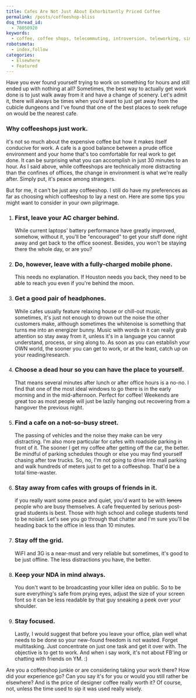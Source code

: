 ```yaml
---
title: Cafes Are Not Just About Exhorbitantly Priced Coffee
permalink: /posts/coffeeshop-bliss
dsq_thread_id:
  - 78050920
keywords:
  - coffee, coffee shops, telecommuting, introversion, teleworking, simplicity
robotsmeta:
  - index,follow
categories:
  - Elsewhere
  - Featured
---
```

Have you ever found yourself trying to work on something for hours and still ended up with nothing at all? Sometimes, the best way to actually get work done is to just walk away from it and have a change of scenery. Let's admit it, there will always be times when you'd want to just get away from the cubicle dungeons and I've found that one of the best places to seek refuge on would be the nearest cafe.

### Why coffeeshops just work.

it's not so much about the expensive coffee but how it makes itself conducive for work. A cafe is a good balance between a prude office environment and your home that's too comfortable for real work to get done. It can be surprising what you can accomplish in just 30 minutes to an hour. As I said above, while coffeeshops are technically more distracting than the confines of offices, the change in environment is what we're really after. Simply put, it's peace among strangers.

But for me, it can't be just any coffeeshop. I still do have my preferences as far as choosing which coffeeshop to lay a nest on. Here are some tips you might want to consider in your own pilgrimage.

1. ### First, leave your AC charger behind.
    
     While current laptops' battery performance have greatly improved, somehow, without it, you'll be "encouraged" to get your stuff done right away and get back to the office soonest. Besides, you won't be staying there the whole day, or are you?

2. ### Do, however, leave with a fully-charged mobile phone.
    
    This needs no explanation. If Houston needs you back, they need to be able to reach you even if you're behind the moon.

3. ### Get a good pair of headphones.
    
    While cafes usually feature relaxing house or chill-out music, sometimes, it's just not enough to drown out the noise the other customers make, although sometimes the whitenoise is something that turns me into an energizer bunny. Music with words in it can really grab attention so stay away from it, unless it's in a language you cannot understand, process, or sing along to. As soon as you can establish your OWN world, the sooner you can get to work, or at the least, catch up on your reading/research.

4. ### Choose a dead hour so you can have the place to yourself.
    
    That means several minutes after lunch or after office hours is a no-no. I find that one of the most ideal windows to go there is in the early morning and in the mid-afternoon. Perfect for coffee! Weekends are great too as most people will just be lazily hanging out recovering from a hangover the previous night.

5. ### Find a cafe on a not-so-busy street.
    
    The passing of vehicles and the noise they make can be very distracting. I'm also more particular for cafes with roadside parking in front of it. The sooner I get my coffee after getting off the car, the better. Be mindful of parking schedules though or else you may find yourself chasing after tow trucks. So, no, I'm not going to drive into mall parking and walk hundreds of meters just to get to a coffeeshop. That'd be a total time-waster.

6. ### Stay away from cafes with groups of friends in it.
    
    if you really want some peace and quiet, you'd want to be with <span style="text-decoration: line-through;">loners</span> people who are busy themselves. A cafe frequented by serious post-grad students is best. Those with high school and college students tend to be noisier. Let's see you go through that chatter and I'm sure you'll be heading back to the office in less than 10 minutes.

 7. ### Stay off the grid.
    
    WiFI and 3G is a near-must and very reliable but sometimes, it's good to be just offline. The less distractions you have, the better.

8. ### Keep your NDA in mind always.
    
     You don't want to be broadcasting your killer idea on public. So to be sure everything's safe from prying eyes, adjust the size of your screen font so it can be less readable by that guy sneaking a peek over your shoulder.

9. ### Stay focused.
    
    Lastly, I would suggest that before you leave your office, plan well what needs to be done so your new-found freedom is not wasted. Forget multitasking. Just concentrate on just one task and get it over with. The objective is to get to work. And when i say work, it's not about FB'ing or chatting with friends on YM. :)

Are you a coffeeshop junkie or are considering taking your work there? How did your experience go? Can you say it's for you or would you still rather be elsewhere? And is the price of designer coffee really worth it? Of course, not, unless the time used to sip it was used really wisely.
